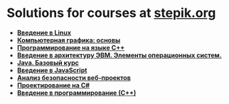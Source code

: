 # Solutions for courses at [stepik.org](https://stepik.org)

* **[Введение в Linux](https://stepik.org/course/73)**
* **[Компьютерная графика: основы](https://stepik.org/course/419)**
* **[Программирование на языке C++](https://stepik.org/course/7)**
* **[Введение в архитектуру ЭВМ. Элементы операционных систем.](https://stepik.org/course/253)**
* **[Java. Базовый курс](https://stepik.org/course/187)**
* **[Введение в JavaScript](https://stepik.org/course/2223)**
* **[Анализ безопасности веб-проектов](https://stepik.org/course/127)**
* **[Проектирование на C#](https://stepik.org/course/3944)**
* **[Введение в программирование (С++)](https://stepik.org/course/363)**

